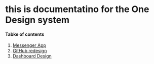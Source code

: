 # this is documentatino for the One Design system

#### Tabke of contents

1. [Messenger App](./docs/messenger.md)
2. [GitHub redesign](./docs/git-redesign.md)
3. [Dashboard Design](./docs/dashboard.md)
